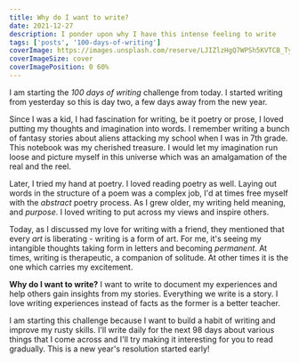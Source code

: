 ```yaml
---
title: Why do I want to write?
date: 2021-12-27
description: I ponder upon why I have this intense feeling to write
tags: ['posts', '100-days-of-writing']
coverImage: https://images.unsplash.com/reserve/LJIZlzHgQ7WPSh5KVTCB_Typewriter.jpg?ixlib=rb-1.2.1&ixid=MnwxMjA3fDB8MHxzZWFyY2h8NHx8dHlwZXdyaXRlcnxlbnwwfHwwfHw%3D&auto=format&fit=crop&w=900&q=60
coverImageSize: cover
coverImagePosition: 0 60%
---
```


I am starting the _100 days of writing_ challenge from today. I started writing from yesterday so this is day two, a few days away from the new year.

Since I was a kid, I had fascination for writing, be it poetry or prose, I loved putting my thoughts and imagination into words. I remember writing a bunch of fantasy stories about aliens attacking my school when I was in 7th grade. This notebook was my cherished treasure. I would let my imagination run loose and picture myself in this universe which was an amalgamation of the real and the reel.

Later, I tried my hand at poetry. I loved reading poetry as well. Laying out words in the structure of a poem was a complex job, I'd at times free myself with the _abstract_ poetry process. As I grew older, my writing held meaning, and _purpose_. I loved writing to put across my views and inspire others.

Today, as I discussed my love for writing with a friend, they mentioned that every _art_ is liberating - writing is a form of art. For me, it's seeing my intangible thoughts taking form in letters and becoming _permanent_. At times, writing is therapeutic, a companion of solitude. At other times it is the one which carries my excitement.

**Why do I want to write?** I want to write to document my experiences and help others gain insights from my stories. Everything we write is a story. I love writing experiences instead of facts as the former is a better teacher.

I am starting this challenge because I want to build a habit of writing and improve my rusty skills. I'll write daily for the next 98 days about various things that I come across and I'll try making it interesting for you to read gradually. This is a new year's resolution started early!
